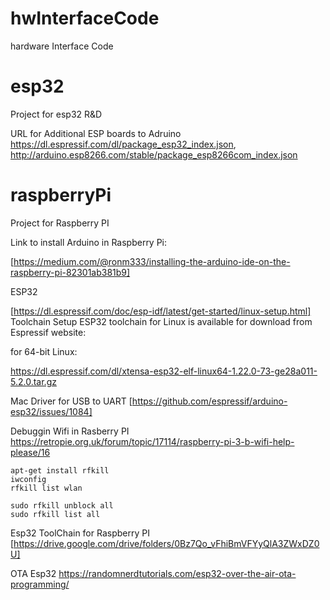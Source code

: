 # hwInterfaceCode
hardware Interface Code

# esp32

Project for esp32 R&amp;D


URL for Additional ESP boards to Adruino
https://dl.espressif.com/dl/package_esp32_index.json, http://arduino.esp8266.com/stable/package_esp8266com_index.json


# raspberryPi
Project for Raspberry PI


Link to install Arduino in Raspberry Pi:

[https://medium.com/@ronm333/installing-the-arduino-ide-on-the-raspberry-pi-82301ab381b9]

ESP32

[https://dl.espressif.com/doc/esp-idf/latest/get-started/linux-setup.html]
Toolchain Setup
ESP32 toolchain for Linux is available for download from Espressif website:

for 64-bit Linux:

https://dl.espressif.com/dl/xtensa-esp32-elf-linux64-1.22.0-73-ge28a011-5.2.0.tar.gz


Mac Driver for USB to UART
[https://github.com/espressif/arduino-esp32/issues/1084]


Debuggin Wifi in Rasberry PI
https://retropie.org.uk/forum/topic/17114/raspberry-pi-3-b-wifi-help-please/16

    apt-get install rfkill
    iwconfig
    rfkill list wlan
    
    sudo rfkill unblock all 
    sudo rfkill list all
 
 
 Esp32 ToolChain for Raspberry PI
 [https://drive.google.com/drive/folders/0Bz7Qo_vFhiBmVFYyQlA3ZWxDZ0U]
 
 
 OTA Esp32
 https://randomnerdtutorials.com/esp32-over-the-air-ota-programming/
